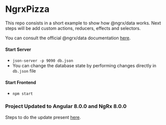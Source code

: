 # NgrxPizza

This repo consists in a short example to show how @ngrx/data works.
Next steps will be add custom actions, reducers, effects and selectors.

You can consult the official @ngrx/data documentation [here](https://ngrx.io/guide/data).

#### Start Server
* `json-server -p 9090 db.json`
* You can change the database state by performing changes directly in `db.json` file

#### Start Frontend
* `npm start`

### Project Updated to Angular 8.0.0 and NgRx 8.0.0

Steps to do the update present [here](https://github.com/arturataide/ngrx-pizza/blob/master/ngrx-data-installation.md).

